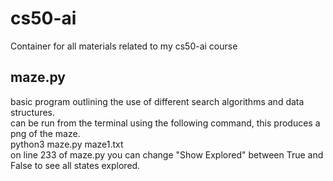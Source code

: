 # cs50-ai

Container for all materials related to my cs50-ai course

## maze.py

basic program outlining the use of different search algorithms and data structures.<br>
can be run from the terminal using the following command, this produces a png of the maze.<br>
python3 maze.py maze1.txt <br>
on line 233 of maze.py you can change "Show Explored" between True and False to see all states explored.
